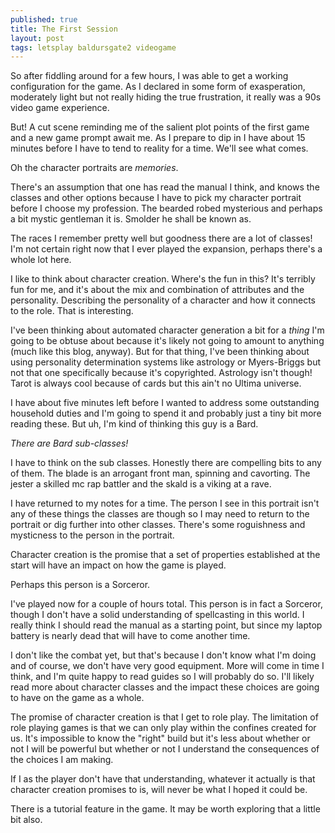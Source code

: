 ```yaml
---
published: true
title: The First Session
layout: post
tags: letsplay baldursgate2 videogame
---
```

So after fiddling around for a few hours, I was able to get a working configuration for the game. As I declared in some form of exasperation, moderately light but not really hiding the true frustration, it really was a 90s video game experience.

But! A cut scene reminding me of the salient plot points of the first game and a new game prompt await me. As I prepare to dip in I have about 15 minutes before I have to tend to reality for a time. We'll see what comes.

Oh the character portraits are _memories_.

There's an assumption that one has read the manual I think, and knows the classes and other options because I have to pick my character portrait before I choose my profession. The bearded robed mysterious and perhaps a bit mystic gentleman it is. Smolder he shall be known as.

The races I remember pretty well but goodness there are a lot of classes! I'm not certain right now that I ever played the expansion, perhaps there's a whole lot here. 

I like to think about character creation. Where's the fun in this? It's terribly fun for me, and it's about the mix and combination of attributes and the personality. Describing the personality of a character and how it connects to the role. That is interesting. 

I've been thinking about automated character generation a bit for a _thing_ I'm going to be obtuse about because it's likely not going to amount to anything (much like this blog, anyway). But for that thing, I've been thinking about using personality determination systems like astrology or Myers-Briggs but not that one specifically because it's copyrighted. Astrology isn't though! Tarot is always cool because of cards but this ain't no Ultima universe.

I have about five minutes left before I wanted to address some outstanding household duties and I'm going to spend it and probably just a tiny bit more reading these. But uh, I'm kind of thinking this guy is a Bard.

_There are Bard sub-classes!_

I have to think on the sub classes. Honestly there are compelling bits to any of them. The blade is an arrogant front man, spinning and cavorting. The jester a skilled mc rap battler and the skald is a viking at a rave. 

I have returned to my notes for a time. The person I see in this portrait isn't any of these things the classes are though so I may need to return to the portrait or dig further into other classes. There's some roguishness and mysticness to the person in the portrait. 

Character creation is the promise that a set of properties established at the start will have an impact on how the game is played. 

Perhaps this person is a Sorceror.

I've played now for a couple of hours total. This person is in fact a Sorceror, though I don't have a solid understanding of spellcasting in this world. I really think I should read the manual as a starting point, but since my laptop battery is nearly dead that will have to come another time.

I don't like the combat yet, but that's because I don't know what I'm doing and of course, we don't have very good equipment. More will come in time I think, and I'm quite happy to read guides so I will probably do so. I'll likely read more about character classes and the impact these choices are going to have on the game as a whole.

The promise of character creation is that I get to role play. The limitation of role playing games is that we can only play within the confines created for us. It's impossible to know the "right" build but it's less about whether or not I will be powerful but whether or not I understand the consequences of the choices I am making. 

If I as the player don't have that understanding, whatever it actually is that character creation promises to is, will never be what I hoped it could be.

There is a tutorial feature in the game. It may be worth exploring that a little bit also. 